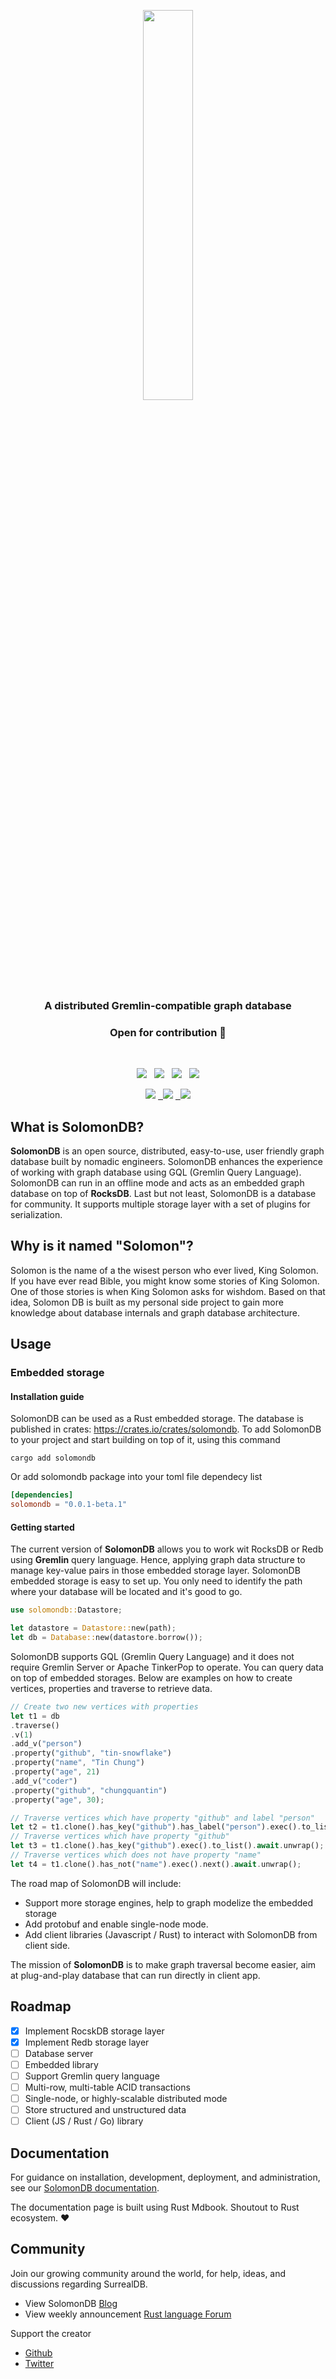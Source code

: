 <p align="center">
<img src="https://user-images.githubusercontent.com/56880684/201497081-40976107-ef47-4a12-bf6d-ceafc8da3464.png" width="40%"/>
</p>
<h3 align="center">A distributed Gremlin-compatible graph database</h3>

<h3 align="center">Open for contribution 🚀</h3>
<br/>

<p align="center">
 <a href="https://github.com/nomadiz/solomon-db"><img src="https://img.shields.io/badge/built_with-Rust-dca282.svg?style=flat-square"></a>
&nbsp;
<a href="https://github.com/nomadiz/solomon-db"><img src="https://img.shields.io/badge/build%20with-gremlin-green"></a>
&nbsp;
<a href="https://github.com/nomadiz/solomon-db"><img src="https://img.shields.io/github/v/release/nomadiz/solomon-db?color=%23ff00a0&include_prereleases&label=version&sort=semver&style=flat-square"></a>
&nbsp;
<a href="https://github.com/nomadiz/solomon-db/blob/master/LICENSE"><img src="https://img.shields.io/badge/license-MIT License-00bfff.svg?style=flat-square"></a>

</p>
<p align="center">
    <a href="https://github.com/nomadiz/solomon-db/graphs/contributors" alt="Contributors">
        <img src="https://img.shields.io/github/contributors/nomadiz/solomon-db" /></a>
    <a href="https://github.com/nomadiz/solomon-db/pulse" alt="Activity">
        &nbsp;
        <img src="https://img.shields.io/github/commit-activity/m/nomadiz/solomon-db" /></a>
    <a href="https://users.rust-lang.org/t/solomondb-in-development-gremlin-compatible-graph-database-update/84750" alt="Activity">
        &nbsp;
		<img src="https://img.shields.io/badge/Rust%20User%20Forum-follow-orange"/>
	</a>
</p>

## What is SolomonDB?

**SolomonDB** is an open source, distributed, easy-to-use, user friendly graph database built by nomadic engineers. SolomonDB enhances the experience of working with graph database using GQL (Gremlin Query Language). SolomonDB can run in an offline mode and acts as an embedded graph database on top of **RocksDB**. Last but not least, SolomonDB is a database for community. It supports multiple storage layer with a set of plugins for serialization.

## Why is it named "Solomon"?

Solomon is the name of a the wisest person who ever lived, King Solomon. If you have ever read Bible, you might know some stories of King Solomon. One of those stories is when King Solomon asks for wishdom. Based on that idea, Solomon DB is built as my personal side project to gain more knowledge about database internals and graph database architecture.

## Usage
### Embedded storage
#### Installation guide
SolomonDB can be used as a Rust embedded storage. The database is published in crates: https://crates.io/crates/solomondb. To add SolomonDB to your project and start building on top of it, using this command
```
cargo add solomondb
```
Or add solomondb package into your toml file dependecy list
```toml
[dependencies]
solomondb = "0.0.1-beta.1"
```
#### Getting started
The current version of **SolomonDB** allows you to work wit RocksDB or Redb using **Gremlin** query language. Hence, applying graph data structure to manage key-value pairs in those embedded storage layer. SolomonDB embedded storage is easy to set up. You only need to identify the path where your database will be located and it's good to go.
```rs
use solomondb::Datastore;

let datastore = Datastore::new(path);
let db = Database::new(datastore.borrow());
```
SolomonDB supports GQL (Gremlin Query Language) and it does not require Gremlin Server or Apache TinkerPop to operate. You can query data on top of embedded storages. Below are examples on how to create vertices, properties and traverse to retrieve data.
```rs
// Create two new vertices with properties
let t1 = db
.traverse()
.v(1)
.add_v("person")
.property("github", "tin-snowflake")
.property("name", "Tin Chung")
.property("age", 21)
.add_v("coder")
.property("github", "chungquantin")
.property("age", 30);

// Traverse vertices which have property "github" and label "person"
let t2 = t1.clone().has_key("github").has_label("person").exec().to_list().await.unwrap();
// Traverse vertices which have property "github"
let t3 = t1.clone().has_key("github").exec().to_list().await.unwrap();
// Traverse vertices which does not have property "name"
let t4 = t1.clone().has_not("name").exec().next().await.unwrap();
```

The road map of SolomonDB will include: 
- Support more storage engines, help to graph modelize the embedded storage
- Add protobuf and enable single-node mode.
- Add client libraries (Javascript / Rust) to interact with SolomonDB from client side.

The mission of **SolomonDB** is to make graph traversal become easier, aim at plug-and-play database that can run directly in client app.

## Roadmap

-   [x] Implement RocskDB storage layer
-   [x] Implement Redb storage layer
-   [ ] Database server
-   [ ] Embedded library
-   [ ] Support Gremlin query language
-   [ ] Multi-row, multi-table ACID transactions
-   [ ] Single-node, or highly-scalable distributed mode
-   [ ] Store structured and unstructured data
-   [ ] Client (JS / Rust / Go) library

## Documentation

For guidance on installation, development, deployment, and administration, see our [SolomonDB documentation](https://nomadiz.github.io/solomon-db/).

The documentation page is built using Rust Mdbook. Shoutout to Rust ecosystem. ❤️

## Community

Join our growing community around the world, for help, ideas, and discussions regarding SurrealDB.

-   View SolomonDB [Blog](https://nomadiz.hashnode.dev/)
-   View weekly announcement [Rust language Forum](https://users.rust-lang.org/t/solomondb-gremlin-compatible-graph-database-weekly-update/84750)

Support the creator

-   [Github](https://github.com/chungquantin)
-   [Twitter](https://twitter.com/chasechung111)
